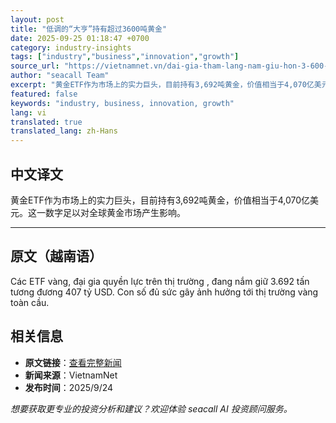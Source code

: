 ```yaml
---
layout: post
title: "低调的“大亨”持有超过3600吨黄金"
date: 2025-09-25 01:18:47 +0700
category: industry-insights
tags: ["industry","business","innovation","growth"]
source_url: "https://vietnamnet.vn/dai-gia-tham-lang-nam-giu-hon-3-600-tan-vang-2445549.html"
author: "seacall Team"
excerpt: "黄金ETF作为市场上的实力巨头，目前持有3,692吨黄金，价值相当于4,070亿美元。这一数字足以对全球黄金市场产生影响。..."
featured: false
keywords: "industry, business, innovation, growth"
lang: vi
translated: true
translated_lang: zh-Hans
---
```


## 中文译文

黄金ETF作为市场上的实力巨头，目前持有3,692吨黄金，价值相当于4,070亿美元。这一数字足以对全球黄金市场产生影响。

---

## 原文（越南语）

Các ETF vàng, đại gia quyền lực trên thị trường , đang nắm giữ 3.692 tấn tương đương 407 tỷ USD. Con số đủ sức gây ảnh hưởng tới thị trường vàng toàn cầu.

## 相关信息

- **原文链接**：[查看完整新闻](https://vietnamnet.vn/dai-gia-tham-lang-nam-giu-hon-3-600-tan-vang-2445549.html)
- **新闻来源**：VietnamNet
- **发布时间**：2025/9/24

*想要获取更专业的投资分析和建议？欢迎体验 seacall AI 投资顾问服务。*
